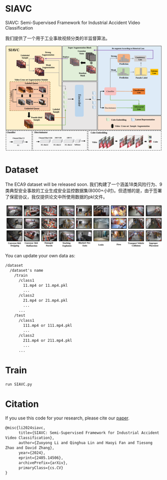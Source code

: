 # SIAVC
SIAVC: Semi-Supervised Framework for Industrial Accident Video Classification

我们提供了一个用于工业事故视频分类的半监督算法。

<p align="center">
  <img src="Overview.png" width="750px"/>
</p>

# Dataset
The ECA9 dataset will be released soon.
我们构建了一个涵盖18类风险行为、9类典型安全事故的工业生成安全监控数据集(8000+小时)。但遗憾的是，由于签署了保密协议，我仅提供论文中所使用数据的pkl文件。
<p align="center">
  <img src="ECA9.png" width="750px"/>
</p>

You can update your own data as:
```
/dataset 
  /dataset's name 
    /train
      /class1
        11.mp4 or 11.mp4.pkl
        ...
      /class2
        21.mp4 or 21.mp4.pkl
        ...
      ...
    /test
      /class1
        111.mp4 or 111.mp4.pkl
        ...
      /class2
        211.mp4 or 211.mp4.pkl
        ...
      ...

```    

# Train
```
run SIAVC.py
```

# Citation
If you use this code for your research, please cite our [paper](https://arxiv.org/abs/2405.14506).
```
@misc{li2024siavc,
      title={SIAVC: Semi-Supervised Framework for Industrial Accident Video Classification}, 
      author={Zuoyong Li and Qinghua Lin and Haoyi Fan and Tiesong Zhao and David Zhang},
      year={2024},
      eprint={2405.14506},
      archivePrefix={arXiv},
      primaryClass={cs.CV}
}
```
